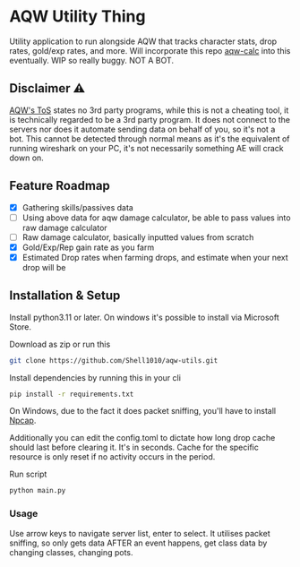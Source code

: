 # AQW Utility Thing
Utility application to run alongside AQW that tracks character stats, drop rates, gold/exp rates, and more. Will incorporate this repo [aqw-calc](https://github.com/Shell1010/aqw-calc) into this eventually. WIP so really buggy. NOT A BOT.

## Disclaimer :warning:
[AQW's ToS](https://www.aq.com/lore/guides/AQWRules) states no 3rd party programs, while this is not a cheating tool, it is technically regarded to be a 3rd party program. It does not connect to the servers nor does it automate sending data on behalf of you, so it's not a bot. This cannot be detected through normal means as it's the equivalent of running wireshark on your PC, it's not necessarily something AE will crack down on.

## Feature Roadmap
- [x] Gathering skills/passives data
- [ ] Using above data for aqw damage calculator, be able to pass values into raw damage calculator
- [ ] Raw damage calculator, basically inputted values from scratch
- [x] Gold/Exp/Rep gain rate as you farm
- [x] Estimated Drop rates when farming drops, and estimate when your next drop will be

## Installation & Setup
Install python3.11 or later. On windows it's possible to install via Microsoft Store.

Download as zip or run this
```sh
git clone https://github.com/Shell1010/aqw-utils.git
```

Install dependencies by running this in your cli
```sh
pip install -r requirements.txt
```

On Windows, due to the fact it does packet sniffing, you'll have to install [Npcap](https://npcap.com/#download). 

Additionally you can edit the config.toml to dictate how long drop cache should last before clearing it. It's in seconds. Cache for the specific resource is only reset if no activity occurs in the period.


Run script
```sh
python main.py
```

### Usage
Use arrow keys to navigate server list, enter to select.
It utilises packet sniffing, so only gets data AFTER an event happens, get class data by changing classes, changing pots.

